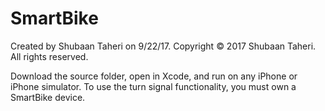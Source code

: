 # SmartBike
Created by Shubaan Taheri on 9/22/17.
Copyright © 2017 Shubaan Taheri. All rights reserved.


Download the source folder, open in Xcode, and run on any iPhone or iPhone simulator.
To use the turn signal functionality, you must own a SmartBike device.
